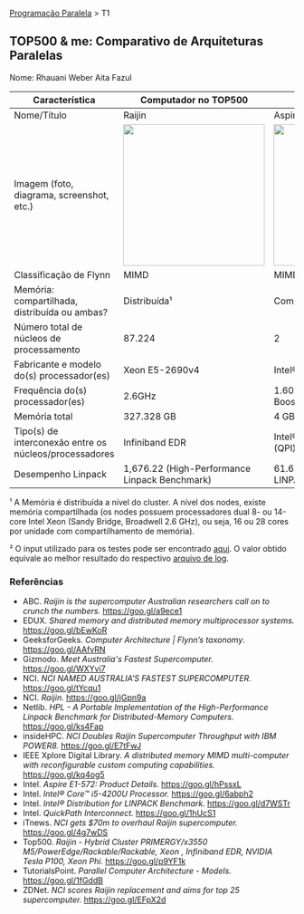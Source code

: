 [Programação Paralela](https://github.com/AndreaInfUFSM/elc139-2018a) > T1

TOP500 & me: Comparativo de Arquiteturas Paralelas
--------------------------------------------------

Nome: Rhauani Weber Aita Fazul

| Característica                                            | Computador no TOP500  | Meu computador  |
| --------------------------------------------------------- | --------------------- | --------------- |
| Nome/Título                                               | Raijin                | Aspire E1-572   |
| Imagem (foto, diagrama, screenshot, etc.)                 | <img src="http://nci.org.au/wp-content/uploads/2013/06/NCRIS-Raijin2-3-768x506.jpg" width="250"> | <img src="https://global-download.acer.com/Image/ModelPictures/Notebook/Aspire%20E1-572.png" width="250"> |
| Classificação de Flynn                                    | MIMD                  | MIMD            |
| Memória: compartilhada, distribuída ou ambas?             | Distribuída¹          | Compartilhada   |
| Número total de núcleos de processamento                  | 87.224                | 2               |
| Fabricante e modelo do(s) processador(es)                 | Xeon E5-2690v4        | Intel® Core™ i5-4200U |
| Frequência do(s) processador(es)                          | 2.6GHz                | 1.60GHz ~ 2,60GHz (Turbo Boost) |
| Memória total                                             | 327.328 GB            | 4 GB             |
| Tipo(s) de interconexão entre os núcleos/processadores    | Infiniband EDR        | Intel® QuickPath Interconnect (QPI) |
| Desempenho Linpack                                        | 1,676.22 (High-Performance Linpack Benchmark) | 61.6771 (Intel® Distribution for LINPACK Benchmark)² |


¹ A Memória é distribuída a nível do cluster. A nível dos nodes, existe memória compartilhada (os nodes possuem processadores dual 8- ou 14-core Intel Xeon (Sandy Bridge, Broadwell 2.6 GHz), ou seja, 16 ou 28 cores por unidade com compartilhamento de memória).

² O input utilizado para os testes pode ser encontrado [aqui](https://github.com/rwfazul/elc139-2018a/blob/master/trabalhos/t1/input.txt). O valor obtido equivale ao melhor resultado do respectivo [arquivo de log](https://github.com/rwfazul/elc139-2018a/blob/master/trabalhos/t1/log_output.txt).

### Referências
- ABC. <i>Raijin is the supercomputer Australian researchers call on to crunch the numbers.</i> https://goo.gl/a9ece1
- EDUX. <i>Shared memory and distributed memory multiprocessor systems.</i> https://goo.gl/bEwKoR
- GeeksforGeeks. <i>Computer Architecture | Flynn’s taxonomy</i>. https://goo.gl/AAfvRN
- Gizmodo. <i>Meet Australia's Fastest Supercomputer.</i> https://goo.gl/WXYvi7
- NCI. <i>NCI NAMED AUSTRALIA’S FASTEST SUPERCOMPUTER.</i> https://goo.gl/tYcqu1
- NCI. <i>Raijin.</i> https://goo.gl/jGpn9a
- Netlib. <i>HPL - A Portable Implementation of the High-Performance Linpack Benchmark for Distributed-Memory Computers.</i> https://goo.gl/ks4Fap
- insideHPC. <i>NCI Doubles Raijin Supercomputer Throughput with IBM POWER8.</i> https://goo.gl/E7tFwJ
- IEEE Xplore Digital Library. <i>A distributed memory MIMD multi-computer with reconfigurable custom computing capabilities.</i> https://goo.gl/kq4og5
- Intel. <i>Aspire E1-572: Product Details.</i> https://goo.gl/hPssxL
- Intel. <i>Intel® Core™ i5-4200U Processor.</i> https://goo.gl/6abph2
- Intel. <i>Intel® Distribution for LINPACK Benchmark.</i> https://goo.gl/d7WSTr
- Intel. <i>QuickPath Interconnect.</i> https://goo.gl/1hUcS1
- iTnews. <i>NCI gets $70m to overhaul Raijin supercomputer.</i> https://goo.gl/4g7wDS
- Top500. <i>Raijin - Hybrid Cluster PRIMERGY/x3550 M5/PowerEdge/Rackable/Rackable, Xeon , Infiniband EDR, NVIDIA Tesla P100, Xeon Phi.</i> https://goo.gl/p9YF1k
- TutorialsPoint. <i>Parallel Computer Architecture - Models.</i> https://goo.gl/1fGddB
- ZDNet. <i>NCI scores Raijin replacement and aims for top 25 supercomputer.</i> https://goo.gl/EFpX2d
